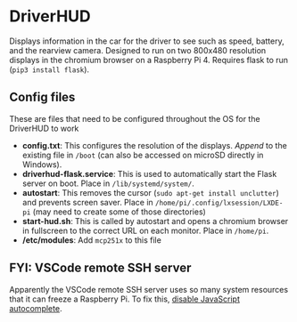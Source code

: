 # DriverHUD

Displays information in the car for the driver to see such as speed, battery, and the rearview camera. Designed to run on two 800x480 resolution displays in the chromium browser on a Raspberry Pi 4. Requires flask to run (`pip3 install flask`).

## Config files

These are files that need to be configured throughout the OS for the DriverHUD to work

- **config.txt**: This configures the resolution of the displays. *Append* to the existing file in `/boot` (can also be accessed on microSD directly in Windows).
- **driverhud-flask.service**: This is used to automatically start the Flask server on boot. Place in `/lib/systemd/system/`.
- **autostart**: This removes the cursor (`sudo apt-get install unclutter`) and prevents screen saver. Place in `/home/pi/.config/lxsession/LXDE-pi` (may need to create some of those directories)
- **start-hud.sh**: This is called by autostart and opens a chromium browser in fullscreen to the correct URL on each monitor. Place in `/home/pi`.
- **/etc/modules**: Add `mcp251x` to this file

## FYI: VSCode remote SSH server

Apparently the VSCode remote SSH server uses so many system resources that it can freeze a Raspberry Pi. To fix this, [disable JavaScript autocomplete](https://medium.com/good-robot/use-visual-studio-code-remote-ssh-sftp-without-crashing-your-server-a1dc2ef0936d).
